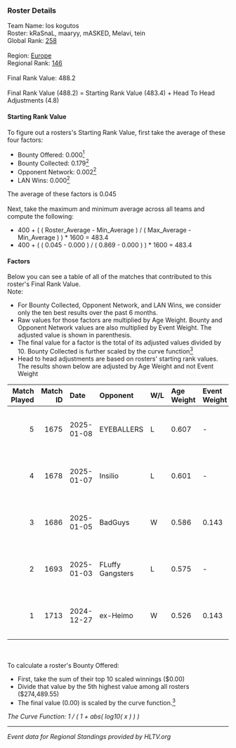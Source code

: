 ### Roster Details<br />
Team Name: los kogutos<br />
Roster: kRaSnaL, maaryy, mASKED, Melavi, tein<br />
Global Rank: [258](../../standings_global_2025_04_07.md)<br />
<br />
Region: [Europe]( ../../standings_europe_2025_04_07.md)<br />
Regional Rank: [146]( ../../standings_europe_2025_04_07.md)<br />
<br />
Final Rank Value:  488.2<br />
<br />
Final Rank Value (488.2) = Starting Rank Value (483.4) + Head To Head Adjustments (4.8)<br />

#### Starting Rank Value<br />
To figure out a rosters's Starting Rank Value, first take the average of these four factors:<br />
- Bounty Offered: 0.000[<sup>1</sup>](#table2)
- Bounty Collected: 0.179[<sup>2</sup>](#table1)
- Opponent Network: 0.002[<sup>2</sup>](#table1)
- LAN Wins: 0.000[<sup>2</sup>](#table1)

The average of these factors is 0.045<br />
<br />
Next, take the maximum and minimum average across all teams and compute the following:<br />
- 400 + ( ( Roster_Average - Min_Average ) / ( Max_Average - Min_Average ) ) * 1600 = 483.4
- 400 + ( ( 0.045 - 0.000 ) / ( 0.869 - 0.000 ) ) * 1600 = 483.4


#### Factors<br />
Below you can see a table of all of the matches that contributed to this roster's Final Rank Value.<br />
Note:<br />

- For Bounty Collected, Opponent Network, and LAN Wins, we consider only the ten best results over the past 6 months.
- Raw values for those factors are multiplied by Age Weight. Bounty and Opponent Network values are also multiplied by Event Weight. The adjusted value is shown in parenthesis.
- The final value for a factor is the total of its adjusted values divided by 10. Bounty Collected is further scaled by the curve function[<sup>3</sup>](#curveFunction)
- Head to head adjustments are based on rosters' starting rank values. The results shown below are adjusted by Age Weight and not Event Weight
<span id="table1"></span><br />


| Match Played | Match ID | Date       | Opponent         | W/L | Age Weight | Event Weight | Bounty Collected | Opponent Network | LAN Wins  | H2H Adj. | Roster                                |
| -: | -: | :- | :- | :- | :- | :- | :- | :- | :- | -: | :- |
|            5 |     1675 | 2025-01-08 | EYEBALLERS       | L   | 0.607      | -            | -                | -                | -         |    -4.35 | kRaSnaL, maaryy, mASKED, Melavi, tein |
|            4 |     1678 | 2025-01-07 | Insilio          | L   | 0.601      | -            | -                | -                | -         |    -7.20 | kRaSnaL, maaryy, mASKED, Melavi, tein |
|            3 |     1686 | 2025-01-05 | BadGuys          | W   | 0.586      | 0.143        | 0.000 (0.000)    | 0.093 (0.008)    | 0 (0.000) |     9.72 | kRaSnaL, maaryy, mASKED, Melavi, tein |
|            2 |     1693 | 2025-01-03 | FLuffy Gangsters | L   | 0.575      | -            | -                | -                | -         |    -5.51 | maaryy, mASKED, Melavi, tein, tomiko  |
|            1 |     1713 | 2024-12-27 | ex-Heimo         | W   | 0.526      | 0.143        | 0.004 (0.000)    | 0.136 (0.010)    | 0 (0.000) |    12.09 | kRaSnaL, maaryy, mASKED, mhL, tomiko  |

<br />
<span id="table2"></span><br />
To calculate a roster's Bounty Offered:<br />

- First, take the sum of their top 10 scaled winnings ($0.00)
- Divide that value by the 5th highest value among all rosters ($274,489.55)
- The final value (0.00) is scaled by the curve function.[<sup>3</sup>](#curveFunction)

<span id="curveFunction"></span>_The Curve Function: 1 / ( 1 + abs( log10( x ) ) )_<br />

---
_Event data for Regional Standings provided by HLTV.org_<br />
